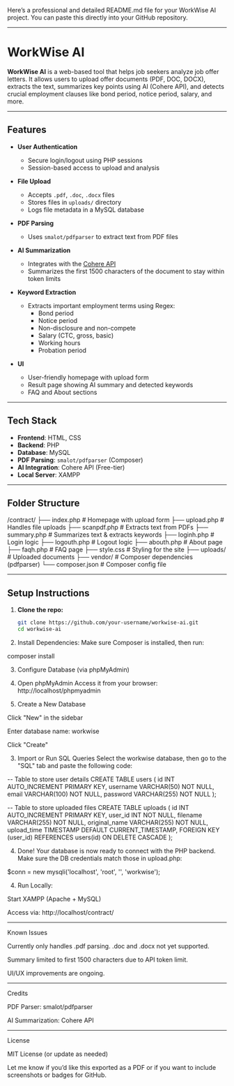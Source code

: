 Here’s a professional and detailed README.md file for your WorkWise AI project. You can paste this directly into your GitHub repository.


---

# WorkWise AI

**WorkWise AI** is a web-based tool that helps job seekers analyze job offer letters. It allows users to upload offer documents (PDF, DOC, DOCX), extracts the text, summarizes key points using AI (Cohere API), and detects crucial employment clauses like bond period, notice period, salary, and more.

---

## Features

- **User Authentication**
  - Secure login/logout using PHP sessions
  - Session-based access to upload and analysis

- **File Upload**
  - Accepts `.pdf`, `.doc`, `.docx` files
  - Stores files in `uploads/` directory
  - Logs file metadata in a MySQL database

- **PDF Parsing**
  - Uses `smalot/pdfparser` to extract text from PDF files

- **AI Summarization**
  - Integrates with the [Cohere API](https://cohere.com/)
  - Summarizes the first 1500 characters of the document to stay within token limits

- **Keyword Extraction**
  - Extracts important employment terms using Regex:
    - Bond period
    - Notice period
    - Non-disclosure and non-compete 
    - Salary (CTC, gross, basic)
    - Working hours
    - Probation period

- **UI**
  - User-friendly homepage with upload form
  - Result page showing AI summary and detected keywords
  - FAQ and About sections

---

## Tech Stack

- **Frontend**: HTML, CSS
- **Backend**: PHP
- **Database**: MySQL
- **PDF Parsing**: `smalot/pdfparser` (Composer)
- **AI Integration**: Cohere API (Free-tier)
- **Local Server**: XAMPP

---

## Folder Structure

/contract/ ├── index.php              # Homepage with upload form ├── upload.php             # Handles file uploads ├── scanpdf.php            # Extracts text from PDFs ├── summary.php            # Summarizes text & extracts keywords ├── loginh.php             # Login logic ├── logouth.php            # Logout logic ├── abouth.php             # About page ├── faqh.php               # FAQ page ├── style.css              # Styling for the site ├── uploads/               # Uploaded documents ├── vendor/                # Composer dependencies (pdfparser) └── composer.json          # Composer config file

---

## Setup Instructions

1. **Clone the repo:**
   ```bash
   git clone https://github.com/your-username/workwise-ai.git
   cd workwise-ai

2. Install Dependencies: Make sure Composer is installed, then run:

composer install


3. Configure Database (via phpMyAdmin)

1. Open phpMyAdmin
Access it from your browser:
http://localhost/phpmyadmin


2. Create a New Database

Click "New" in the sidebar

Enter database name: workwise

Click "Create"



3. Import or Run SQL Queries
Select the workwise database, then go to the "SQL" tab and paste the following code:

-- Table to store user details
CREATE TABLE users (
  id INT AUTO_INCREMENT PRIMARY KEY,
  username VARCHAR(50) NOT NULL,
  email VARCHAR(100) NOT NULL,
  password VARCHAR(255) NOT NULL
);

-- Table to store uploaded files
CREATE TABLE uploads (
  id INT AUTO_INCREMENT PRIMARY KEY,
  user_id INT NOT NULL,
  filename VARCHAR(255) NOT NULL,
  original_name VARCHAR(255) NOT NULL,
  upload_time TIMESTAMP DEFAULT CURRENT_TIMESTAMP,
  FOREIGN KEY (user_id) REFERENCES users(id) ON DELETE CASCADE
);


4. Done!
Your database is now ready to connect with the PHP backend. Make sure the DB credentials match those in upload.php:

$conn = new mysqli('localhost', 'root', '', 'workwise');


4. Run Locally:

Start XAMPP (Apache + MySQL)

Access via: http://localhost/contract/





---

Known Issues

Currently only handles .pdf parsing. .doc and .docx not yet supported.

Summary limited to first 1500 characters due to API token limit.

UI/UX improvements are ongoing.



---

Credits

PDF Parser: smalot/pdfparser

AI Summarization: Cohere API



---

License

MIT License (or update as needed)

Let me know if you’d like this exported as a PDF or if you want to include screenshots or badges for GitHub.

